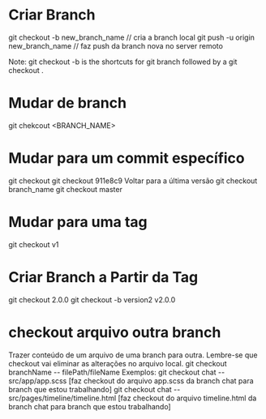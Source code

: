 

# Criar Branch
git checkout -b new_branch_name // cria a branch local
git push -u origin new_branch_name // faz push da branch nova no server remoto

Note: git checkout -b <branch name> is the shortcuts for git branch <branch name> followed by a git checkout <branch name>.

# Mudar de branch
git chekcout <BRANCH_NAME>

# Mudar para um commit específico
git checkout <hash>
git checkout 911e8c9
 Voltar para a última versão
 git checkout branch_name
 git checkout master

# Mudar para uma tag
git checkout v1

# Criar Branch a Partir da Tag
git checkout 2.0.0
git checkout -b version2 v2.0.0




# checkout arquivo outra branch
Trazer conteúdo de um arquivo de uma branch para outra.
Lembre-se que checkout vai eliminar as alterações no arquivo local.
git checkout branchName -- filePath/fileName
Exemplos:
git checkout chat -- src/app/app.scss  [faz checkout do arquivo app.scss da branch chat para branch que estou trabalhando]
git checkout chat -- src/pages/timeline/timeline.html [faz checkout do arquivo timeline.html da branch chat para branch que estou trabalhando]